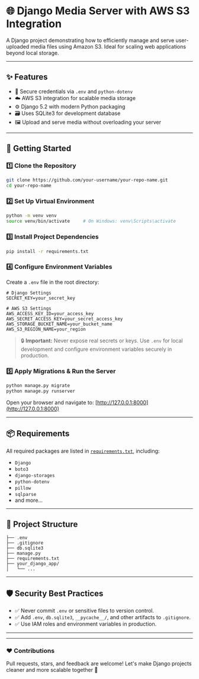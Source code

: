 
# 🌐 Django Media Server with AWS S3 Integration

A Django project demonstrating how to efficiently manage and serve user-uploaded media files using Amazon S3. Ideal for scaling web applications beyond local storage.

---

## ✨ Features

- 🔐 Secure credentials via `.env` and `python-dotenv`
- ☁️ AWS S3 integration for scalable media storage
- ⚙️ Django 5.2 with modern Python packaging
- 🗃️ Uses SQLite3 for development database
- 🖼️ Upload and serve media without overloading your server

---

## 🚀 Getting Started

### 1️⃣ Clone the Repository

```bash
git clone https://github.com/your-username/your-repo-name.git
cd your-repo-name
```

### 2️⃣ Set Up Virtual Environment

```bash
python -m venv venv
source venv/bin/activate     # On Windows: venv\Scripts\activate
```

### 3️⃣ Install Project Dependencies

```bash
pip install -r requirements.txt
```

### 4️⃣ Configure Environment Variables

Create a `.env` file in the root directory:

```env
# Django Settings
SECRET_KEY=your_secret_key

# AWS S3 Settings
AWS_ACCESS_KEY_ID=your_access_key
AWS_SECRET_ACCESS_KEY=your_secret_access_key
AWS_STORAGE_BUCKET_NAME=your_bucket_name
AWS_S3_REGION_NAME=your_region
```

> 🔒 **Important:** Never expose real secrets or keys. Use `.env` for local development and configure environment variables securely in production.

### 5️⃣ Apply Migrations & Run the Server

```bash
python manage.py migrate
python manage.py runserver
```

Open your browser and navigate to: [http://127.0.0.1:8000](http://127.0.0.1:8000)

---

## 📦 Requirements

All required packages are listed in [`requirements.txt`](./requirements.txt), including:

- `Django`
- `boto3`
- `django-storages`
- `python-dotenv`
- `pillow`
- `sqlparse`
- and more...

---

## 📁 Project Structure

```
├── .env
├── .gitignore
├── db.sqlite3
├── manage.py
├── requirements.txt
├── your_django_app/
│   └── ...
```

---

## 🛡️ Security Best Practices

- ✅ Never commit `.env` or sensitive files to version control.
- ✅ Add `.env`, `db.sqlite3`, `__pycache__/`, and other artifacts to `.gitignore`.
- ✅ Use IAM roles and environment variables in production.

---



---

### ❤️ Contributions

Pull requests, stars, and feedback are welcome! Let's make Django projects cleaner and more scalable together 🚀
